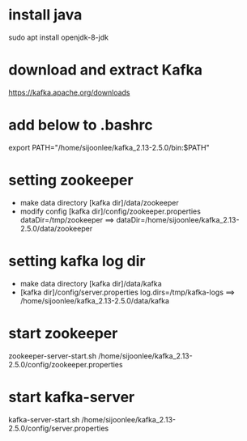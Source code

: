# install java
sudo apt install openjdk-8-jdk

# download and extract Kafka
https://kafka.apache.org/downloads

# add below to .bashrc
export PATH="/home/sijoonlee/kafka_2.13-2.5.0/bin:$PATH"

# setting zookeeper
- make data directory
[kafka dir]/data/zookeeper
- modify config
[kafka dir]/config/zookeeper.properties
dataDir=/tmp/zookeeper ==> dataDir=/home/sijoonlee/kafka_2.13-2.5.0/data/zookeeper

# setting kafka log dir
- make data directory
[kafka dir]/data/kafka
- [kafka dir]/config/server.properties
log.dirs=/tmp/kafka-logs ==> /home/sijoonlee/kafka_2.13-2.5.0/data/kafka

# start zookeeper
zookeeper-server-start.sh /home/sijoonlee/kafka_2.13-2.5.0/config/zookeeper.properties

# start kafka-server
kafka-server-start.sh /home/sijoonlee/kafka_2.13-2.5.0/config/server.properties
